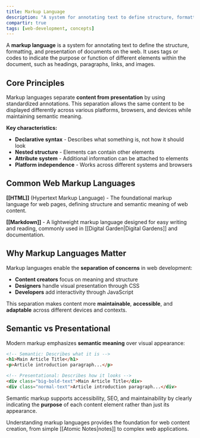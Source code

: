```yaml
---
title: Markup Language
description: "A system for annotating text to define structure, formatting, and presentation of web documents using standardized tags and codes."
compartir: true
tags: [web-development, concepts]
---
```


A **markup language** is a system for annotating text to define the structure, formatting, and presentation of documents on the web. It uses tags or codes to indicate the purpose or function of different elements within the document, such as headings, paragraphs, links, and images.

## Core Principles

Markup languages separate **content from presentation** by using standardized annotations. This separation allows the same content to be displayed differently across various platforms, browsers, and devices while maintaining semantic meaning.

**Key characteristics:**

- **Declarative syntax** - Describes what something is, not how it should look
- **Nested structure** - Elements can contain other elements
- **Attribute system** - Additional information can be attached to elements
- **Platform independence** - Works across different systems and browsers

## Common Web Markup Languages

**[[HTML]]** (Hypertext Markup Language) - The foundational markup language for web pages, defining structure and semantic meaning of web content.

**[[Markdown]]** - A lightweight markup language designed for easy writing and reading, commonly used in [[Digital Garden|Digital Gardens]] and documentation.

## Why Markup Languages Matter

Markup languages enable the **separation of concerns** in web development:

- **Content creators** focus on meaning and structure
- **Designers** handle visual presentation through CSS
- **Developers** add interactivity through JavaScript

This separation makes content more **maintainable**, **accessible**, and **adaptable** across different devices and contexts.

## Semantic vs Presentational

Modern markup emphasizes **semantic meaning** over visual appearance:

```html
<!-- Semantic: Describes what it is -->
<h1>Main Article Title</h1>
<p>Article introduction paragraph...</p>

<!-- Presentational: Describes how it looks -->
<div class="big-bold-text">Main Article Title</div>
<div class="normal-text">Article introduction paragraph...</div>
```

Semantic markup supports accessibility, SEO, and maintainability by clearly indicating the **purpose** of each content element rather than just its appearance.

Understanding markup languages provides the foundation for web content creation, from simple [[Atomic Notes|notes]] to complex web applications.
